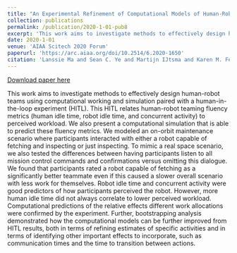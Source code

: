 ```yaml
---
title: "An Experimental Refinement of Computational Models of Human-Robot Teams"
collection: publications
permalink: /publication/2020-1-01-pub8
excerpt: 'This work aims to investigate methods to effectively design human-robot teams using computational working and simulation paired with a human-in-the-loop experiment (HITL). This HITL relates human-robot teaming fluency metrics (human idle time, robot idle time, and concurrent activity) to perceived workload. We also present a computational simulation that is able to predict these fluency metrics. We modeled an on-orbit maintenance scenario where participants interacted with either a robot capable of fetching and inspecting or just inspecting. To mimic a real space scenario, we also tested the differences between having participants listen to all mission control commands and confirmations versus omitting this dialogue. We found that participants rated a robot capable of fetching as a significantly better teammate even if this caused a slower overall scenario with less work for themselves. Robot idle time and concurrent activity were good predictors of how participants perceived the robot. However, more human idle time did not always correlate to lower perceived workload. Computational predictions of the relative effects different work allocations were confirmed by the experiment. Further, bootstrapping analysis demonstrated how the computational models can be further improved from HITL results, both in terms of refining estimates of specific activities and in terms of identifying other important effects to incorporate, such as communication times and the time to transition between actions.'
date: 2020-1-01
venue: 'AIAA Scitech 2020 Forum'
paperurl: 'https://arc.aiaa.org/doi/10.2514/6.2020-1650'
citation: 'Lanssie Ma and Sean C. Ye and Martijn IJtsma and Karen M. Feigh and Amy Pritchett (2020). An Experimental Refinement of Computational Models of Human-Robot Teams. In AIAA Scitech 2020 Forum'
---
```


<a href='https://arc.aiaa.org/doi/10.2514/6.2020-1650'>Download paper here</a>

This work aims to investigate methods to effectively design human-robot teams using computational working and simulation paired with a human-in-the-loop experiment (HITL). This HITL relates human-robot teaming fluency metrics (human idle time, robot idle time, and concurrent activity) to perceived workload. We also present a computational simulation that is able to predict these fluency metrics. We modeled an on-orbit maintenance scenario where participants interacted with either a robot capable of fetching and inspecting or just inspecting. To mimic a real space scenario, we also tested the differences between having participants listen to all mission control commands and confirmations versus omitting this dialogue. We found that participants rated a robot capable of fetching as a significantly better teammate even if this caused a slower overall scenario with less work for themselves. Robot idle time and concurrent activity were good predictors of how participants perceived the robot. However, more human idle time did not always correlate to lower perceived workload. Computational predictions of the relative effects different work allocations were confirmed by the experiment. Further, bootstrapping analysis demonstrated how the computational models can be further improved from HITL results, both in terms of refining estimates of specific activities and in terms of identifying other important effects to incorporate, such as communication times and the time to transition between actions.
